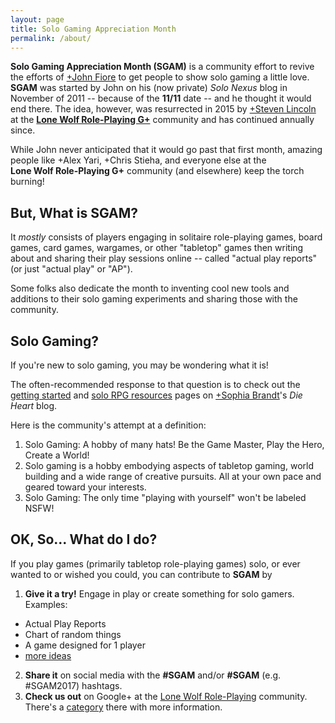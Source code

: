 ```yaml
---
layout: page
title: Solo Gaming Appreciation Month
permalink: /about/
---
```


**Solo Gaming Appreciation Month (SGAM)** is a community effort to revive the 
efforts of [+John Fiore](https://plus.google.com/+JohnFiore) to get people to 
show solo gaming a little love. **SGAM** was started by John on his (now 
private) _Solo Nexus_ blog in November of 2011 -- because of the **11/11** 
date -- and he thought it would end there. The idea, however, was resurrected 
in 2015 by [+Steven Lincoln](https://plus.google.com/+StevenLincolnTCS/posts/ZvZ9UinnESK) 
at the [**Lone Wolf Role-Playing G+**](https://plus.google.com/communities/116965157741523529510) 
community and has continued annually since.

<div class="g-community" data-layout="portrait" data-width="300" data-href="https://plus.google.com/communities/116965157741523529510"></div>

While John never anticipated that it would go past that first month, amazing 
people like +Alex Yari, +Chris Stieha, and everyone else at the  
**Lone Wolf Role-Playing G+** community (and elsewhere) keep the torch burning!

## But, What is **SGAM**?

It _mostly_ consists of players engaging in solitaire role-playing games, board 
games, card games, wargames, or other "tabletop" games then writing about and 
sharing their play sessions online -- called "actual play reports" (or just 
"actual play" or "AP"). 

Some folks also dedicate the month to inventing cool new tools and additions to 
their solo gaming experiments and sharing those with the community.

## Solo Gaming?

If you're new to solo gaming, you may be wondering what it is! 

The often-recommended response to that question is to check out the [getting 
started](https://dieheart.net/getting-started-solo/) and 
[solo RPG resources](https://dieheart.net/solo-rpg-resources/) pages on 
[+Sophia Brandt]()'s _Die Heart_ blog.

Here is the community's attempt at a definition:

1. Solo Gaming: A hobby of many hats! Be the Game Master, Play the Hero, Create 
a World!
2. Solo gaming is a hobby embodying aspects of tabletop gaming, world building 
and a wide range of creative pursuits. All at your own pace and geared toward 
your interests.
3. Solo Gaming: The only time "playing with yourself" won't be labeled NSFW!

## OK, So... What do I do?

If you play games (primarily tabletop role-playing games) solo, or ever wanted 
to or wished you could, you can contribute to **SGAM** by 

1. **Give it a try!** Engage in play or create something for solo gamers. 
Examples:
  * Actual Play Reports
  * Chart of random things
  * A game designed for 1 player
  * [more ideas](http://link_to_ideas)
2. **Share it** on social media with the **#SGAM** and/or **#SGAM<year>** (e.g. 
#SGAM2017) hashtags. 
3. **Check us out** on Google+ at the [Lone Wolf Role-Playing]() community. There's 
a [category](https://plus.google.com/communities/116965157741523529510/stream/585437a3-a1dc-49d2-a1f2-a1560d540ee3)
there with more information.



